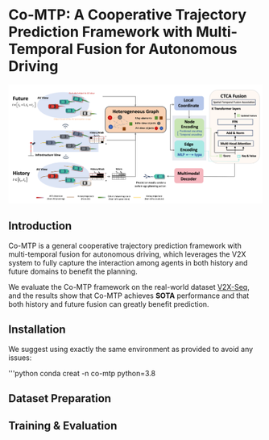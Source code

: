 # Co-MTP: A Cooperative Trajectory Prediction Framework with Multi-Temporal Fusion for Autonomous Driving
![The overall architecture of Co-MTP.](static/images/overview.jpg)

## Introduction
Co-MTP is a general cooperative trajectory prediction framework with multi-temporal fusion for autonomous driving, which leverages the V2X system to fully capture the interaction among agents in both history and future domains to benefit the planning.

We evaluate the Co-MTP framework on the real-world dataset [V2X-Seq](https://github.com/AIR-THU/DAIR-V2X-Seq), and the results show that Co-MTP achieves **SOTA** performance and that both history and future fusion can greatly benefit prediction.

## Installation
We suggest using exactly the same environment as provided to avoid any issues:

'''python
conda creat -n co-mtp python=3.8

## Dataset Preparation



## Training & Evaluation
